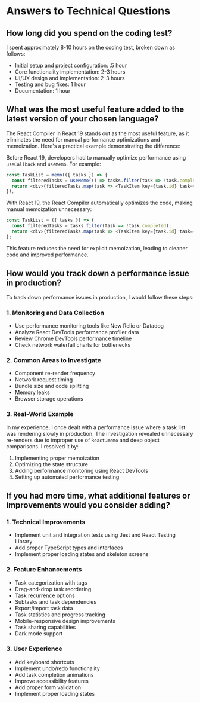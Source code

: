 # Answers to Technical Questions

## How long did you spend on the coding test?

I spent approximately 8-10 hours on the coding test, broken down as follows:
- Initial setup and project configuration: .5 hour
- Core functionality implementation: 2-3 hours
- UI/UX design and implementation: 2-3 hours
- Testing and bug fixes: 1 hour
- Documentation: 1 hour

## What was the most useful feature added to the latest version of your chosen language?

The React Compiler in React 19 stands out as the most useful feature, as it eliminates the need for manual performance optimizations and memoization. Here's a practical example demonstrating the difference:

Before React 19, developers had to manually optimize performance using `useCallback` and `useMemo`. For example:

```javascript
const TaskList = memo(({ tasks }) => {
  const filteredTasks = useMemo(() => tasks.filter(task => !task.completed), [tasks]);
  return <div>{filteredTasks.map(task => <TaskItem key={task.id} task={task} />)}</div>;
});
```

With React 19, the React Compiler automatically optimizes the code, making manual memoization unnecessary:

```javascript
const TaskList = ({ tasks }) => {
  const filteredTasks = tasks.filter(task => !task.completed);
  return <div>{filteredTasks.map(task => <TaskItem key={task.id} task={task} />)}</div>;
};
```

This feature reduces the need for explicit memoization, leading to cleaner code and improved performance.

## How would you track down a performance issue in production?

To track down performance issues in production, I would follow these steps:

### 1. Monitoring and Data Collection
- Use performance monitoring tools like New Relic or Datadog
- Analyze React DevTools performance profiler data
- Review Chrome DevTools performance timeline
- Check network waterfall charts for bottlenecks

### 2. Common Areas to Investigate
- Component re-render frequency
- Network request timing
- Bundle size and code splitting
- Memory leaks
- Browser storage operations

### 3. Real-World Example
In my experience, I once dealt with a performance issue where a task list was rendering slowly in production. The investigation revealed unnecessary re-renders due to improper use of `React.memo` and deep object comparisons. I resolved it by:

1. Implementing proper memoization
2. Optimizing the state structure
3. Adding performance monitoring using React DevTools
4. Setting up automated performance testing

## If you had more time, what additional features or improvements would you consider adding?

### 1. Technical Improvements
- Implement unit and integration tests using Jest and React Testing Library
- Add proper TypeScript types and interfaces
- Implement proper loading states and skeleton screens

### 2. Feature Enhancements
- Task categorization with tags
- Drag-and-drop task reordering
- Task recurrence options
- Subtasks and task dependencies
- Export/import task data
- Task statistics and progress tracking
- Mobile-responsive design improvements
- Task sharing capabilities
- Dark mode support

### 3. User Experience
- Add keyboard shortcuts
- Implement undo/redo functionality
- Add task completion animations
- Improve accessibility features
- Add proper form validation
- Implement proper loading states
